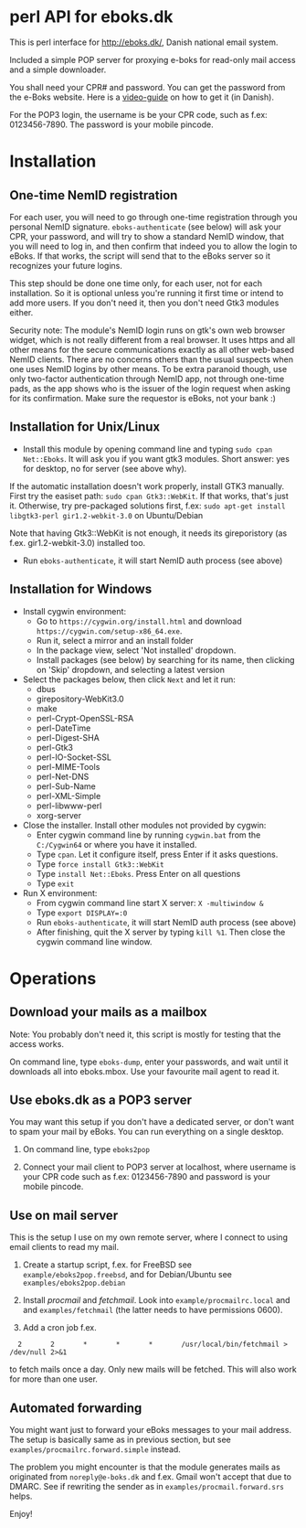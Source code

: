 perl API for eboks.dk
=====================

This is perl interface for http://eboks.dk/, Danish national email system. 

Included a simple POP server for proxying e-boks for read-only mail access
and a simple downloader.

You shall need your CPR# and password.
You can get the password from the e-Boks website. 
Here is a
[video-guide](http://www.e-boks.dk/help.aspx?pageid=db5a89a1-8530-418a-90e9-ff7f0713784a)
on how to get it (in Danish).

For the POP3 login, the username is be your CPR code, such as f.ex: 0123456-7890.
The password is your mobile pincode.

Installation
============

One-time NemID registration
---------------------------

For each user, you will need to go through one-time registration through you
personal NemID signature. `eboks-authenticate` (see below) will ask your
CPR, your password, and will try to show a standard NemID window, that you will
need to log in, and then confirm that indeed you to allow the login to eBoks.
If that works, the script will send that to the eBoks server so it recognizes
your future logins.

This step should be done one time only, for each user, not for each
installation. So it is optional unless you're running it first time or intend
to add more users. If you don't need it, then you don't need Gtk3 modules
either.

Security note: The module's NemID login runs on gtk's own web browser widget,
which is not really different from a real browser. It uses https and all other
means for the secure communications exactly as all other web-based NemID
clients. There are no concerns others than the usual suspects when one uses
NemID logins by other means. To be extra paranoid though, use only two-factor
authentication through NemID app, not through one-time pads, as the app shows
who is the issuer of the login request when asking for its confirmation.
Make sure the requestor is eBoks, not your bank :)

Installation for Unix/Linux
---------------------------

* Install this module by opening command line and typing `sudo cpan Net::Eboks`.
It will ask you if you want gtk3 modules. Short answer: yes for desktop, no for
server (see above why).

If the automatic installation doesn't work properly, install GTK3 manually.
First try the easiset path: `sudo cpan Gtk3::WebKit`. If that works, that's just it.
Otherwise, try pre-packaged solutions first, f.ex: `sudo apt-get install
libgtk3-perl gir1.2-webkit-3.0` on Ubuntu/Debian

Note that having Gtk3::WebKit is not enough, it needs its gireporistory (as
f.ex. gir1.2-webkit-3.0) installed too.

* Run `eboks-authenticate`, it will start NemID auth process (see above)

Installation for Windows
------------------------

* Install cygwin environment:
	- Go to `https://cygwin.org/install.html` and download `https://cygwin.com/setup-x86_64.exe`.
	- Run it, select a mirror and an install folder
	- In the package view, select 'Not installed' dropdown.
	- Install packages (see below) by searching for its name, then clicking on 'Skip' dropdown, and selecting a latest version
* Select the packages below, then click `Next` and let it run:
	- dbus
	- girepository-WebKit3.0
	- make
	- perl-Crypt-OpenSSL-RSA
	- perl-DateTime
	- perl-Digest-SHA
	- perl-Gtk3
	- perl-IO-Socket-SSL
	- perl-MIME-Tools
	- perl-Net-DNS
	- perl-Sub-Name
	- perl-XML-Simple
	- perl-libwww-perl
	- xorg-server
* Close the installer. Install other modules not provided by cygwin:
	- Enter cygwin command line by running `cygwin.bat` from the `C:/Cygwin64` or where you have it installed.
	- Type `cpan`. Let it configure itself, press Enter if it asks questions.
	- Type `force install Gtk3::WebKit`
	- Type `install Net::Eboks`. Press Enter on all questions
	- Type `exit`
* Run X environment:
	- From cygwin command line start X server: `X -multiwindow &`
	- Type `export DISPLAY=:0`
	- Run `eboks-authenticate`, it will start NemID auth process (see above)
	- After finishing, quit the X server by typing `kill %1`. Then close the cygwin command line window.

Operations
==========

Download your mails as a mailbox
--------------------------------

Note: You probably don't need it, this script is mostly for testing that the access works.

On command line, type `eboks-dump`, enter your passwords, and wait until it downloads
all into eboks.mbox. Use your favourite mail agent to read it.

Use eboks.dk as a POP3 server
-----------------------------

You may want this setup if you don't have a dedicated server, or don't want
to spam your mail by eBoks. You can run everything on a single desktop.

1) On command line, type `eboks2pop`

2) Connect your mail client to POP3 server at localhost, where username is
your CPR code such as f.ex: 0123456-7890 and password is your mobile pincode.

Use on mail server
------------------

This is the setup I use on my own remote server, where I connect to using
email clients to read my mail.

1) Create a startup script, f.ex. for FreeBSD see `example/eboks2pop.freebsd`,
and for Debian/Ubuntu see `examples/eboks2pop.debian`

2) Install *procmail* and *fetchmail*. Look into `example/procmailrc.local` and
and `examples/fetchmail` (the latter needs to have permissions 0600). 

3) Add a cron job f.ex.

`  2       2       *       *       *       /usr/local/bin/fetchmail > /dev/null 2>&1`

to fetch mails once a day. Only new mails will be fetched. This will also work for 
more than one user.

Automated forwarding
--------------------

You might want just to forward your eBoks messages to your mail address.  The
setup is basically same as in previous section, but see
`examples/procmailrc.forward.simple` instead.

The problem you might encounter is that the module generates mails as
originated from `noreply@e-boks.dk` and f.ex. Gmail won't accept that due to
DMARC. See if rewriting the sender as in `examples/procmail.forward.srs` helps.

Enjoy!
